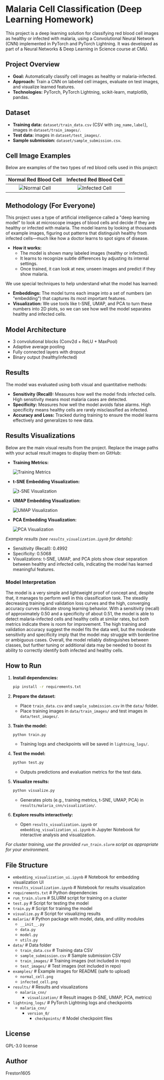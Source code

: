 # Malaria Cell Classification (Deep Learning Homework)

This project is a deep learning solution for classifying red blood cell images as healthy or infected with malaria, using a Convolutional Neural Network (CNN) implemented in PyTorch and PyTorch Lightning. It was developed as part of a Neural Networks & Deep Learning in Science course at CMU.

## Project Overview

- **Goal:** Automatically classify cell images as healthy or malaria-infected.
- **Approach:** Train a CNN on labeled cell images, evaluate on test images, and visualize learned features.
- **Technologies:** PyTorch, PyTorch Lightning, scikit-learn, matplotlib, pandas.

## Dataset

- **Training data:** `dataset/train_data.csv` (CSV with `img_name,label`), images in `dataset/train_images/`.
- **Test data:** images in `dataset/test_images/`.
- **Sample submission:** `dataset/sample_submission.csv`.

## Cell Image Examples

Below are examples of the two types of red blood cells used in this project:

| Normal Red Blood Cell | Infected Red Blood Cell |
|:--------------------:|:----------------------:|
| ![Normal Cell](examples/normal_cell.png) | ![Infected Cell](examples/infected_cell.png) |

## Methodology (For Everyone)

This project uses a type of artificial intelligence called a "deep learning model" to look at microscope images of blood cells and decide if they are healthy or infected with malaria. The model learns by looking at thousands of example images, figuring out patterns that distinguish healthy from infected cells—much like how a doctor learns to spot signs of disease.

- **How it works:**
  - The model is shown many labeled images (healthy or infected).
  - It learns to recognize subtle differences by adjusting its internal settings.
  - Once trained, it can look at new, unseen images and predict if they show malaria.

We use special techniques to help understand what the model has learned:

- **Embeddings:** The model turns each image into a set of numbers (an "embedding") that captures its most important features.
- **Visualization:** We use tools like t-SNE, UMAP, and PCA to turn these numbers into 2D plots, so we can see how well the model separates healthy and infected cells.

## Model Architecture

- 3 convolutional blocks (Conv2d + ReLU + MaxPool)
- Adaptive average pooling
- Fully connected layers with dropout
- Binary output (healthy/infected)

## Results

The model was evaluated using both visual and quantitative methods:

- **Sensitivity (Recall):** Measures how well the model finds infected cells. High sensitivity means most malaria cases are detected.
- **Specificity:** Measures how well the model avoids false alarms. High specificity means healthy cells are rarely misclassified as infected.
- **Accuracy and Loss:** Tracked during training to ensure the model learns effectively and generalizes to new data.

## Results Visualizations

Below are the main visual results from the project. Replace the image paths with your actual result images to display them on GitHub:

- **Training Metrics:**
  
  ![Training Metrics](results/malaria_cnn/visualization/training_metrics.png)

- **t-SNE Embedding Visualization:**
  
  ![t-SNE Visualization](results/malaria_cnn/visualization/tsne_version_0_outcomes.png)

- **UMAP Embedding Visualization:**
  
  ![UMAP Visualization](results/malaria_cnn/visualization/umap_version_0_outcomes.png)

- **PCA Embedding Visualization:**
  
  ![PCA Visualization](results/malaria_cnn/visualization/pca_version_0_outcomes.png)

*Example results (see `results_visualization.ipynb` for details):*

- Sensitivity (Recall): 0.4992
- Specificity: 0.5068
- Visualizations: t-SNE, UMAP, and PCA plots show clear separation between healthy and infected cells, indicating the model has learned meaningful features.

### Model Interpretation

The model is a very simple and lightweight proof of concept and, despite that, it manages to perform well in this classification task. The steadily decreasing training and validation loss curves and the high, converging accuracy curves indicate strong learning behavior. With a sensitivity (recall) of approximately 0.50 and a specificity of about 0.51, the model is able to detect malaria-infected cells and healthy cells at similar rates, but both metrics indicate there is room for improvement. The high training and validation accuracy suggest the model fits the data well, but the moderate sensitivity and specificity imply that the model may struggle with borderline or ambiguous cases. Overall, the model reliably distinguishes between classes, but further tuning or additional data may be needed to boost its ability to correctly identify both infected and healthy cells.

## How to Run

1. **Install dependencies:**

   ```bash
   pip install -r requirements.txt
   ```

2. **Prepare the dataset:**
   - Place `train_data.csv` and `sample_submission.csv` in the `data/` folder.
   - Place training images in `data/train_images/` and test images in `data/test_images/`.

3. **Train the model:**

   ```bash
   python train.py
   ```

   - Training logs and checkpoints will be saved in `lightning_logs/`.

4. **Test the model:**

   ```bash
   python test.py
   ```

   - Outputs predictions and evaluation metrics for the test data.

5. **Visualize results:**

   ```bash
   python visualize.py
   ```

   - Generates plots (e.g., training metrics, t-SNE, UMAP, PCA) in `results/malaria_cnn/visualization/`.

6. **Explore results interactively:**
   - Open `results_visualization.ipynb` or `embedding_visualization_ui.ipynb` in Jupyter Notebook for interactive analysis and visualization.

*For cluster training, use the provided `run_train.slurm` script as appropriate for your environment.*

## File Structure

- `embedding_visualization_ui.ipynb`        # Notebook for embedding visualization UI
- `results_visualization.ipynb`             # Notebook for results visualization
- `requirements.txt`                        # Python dependencies
- `run_train.slurm`                         # SLURM script for training on a cluster
- `test.py`                                 # Script for testing the model
- `train.py`                                # Script for training the model
- `visualize.py`                            # Script for visualizing results
- `malaria/`                                # Python package with model, data, and utility modules
  - `__init__.py`
  - `data.py`
  - `model.py`
  - `utils.py`
- `data/`                                   # Data folder
  - `train_data.csv`                      # Training data CSV
  - `sample_submission.csv`               # Sample submission CSV
  - `train_images/`                       # Training images (not included in repo)
  - `test_images/`                        # Test images (not included in repo)
- `examples/`                               # Example images for README (safe to upload)
  - `normal_cell.png`
  - `infected_cell.png`
- `results/`                                # Results and visualizations
  - `malaria_cnn/`
    - `visualization/`                  # Result images (t-SNE, UMAP, PCA, metrics)
- `lightning_logs/`                         # PyTorch Lightning logs and checkpoints
  - `malaria_cnn/`
    - `version_0/`
      - `checkpoints/`                # Model checkpoint files

## License

GPL-3.0 license

## Author

Freston1605
